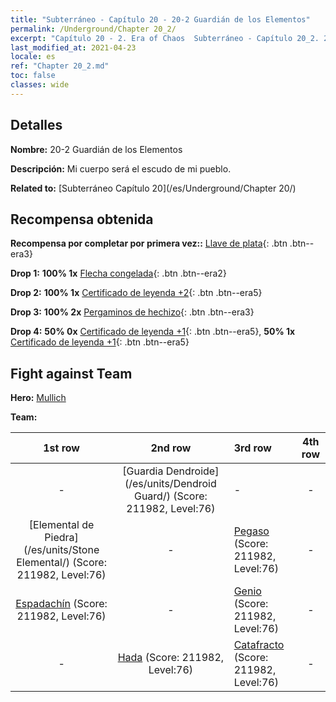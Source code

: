```yaml
---
title: "Subterráneo - Capítulo 20 - 20-2 Guardián de los Elementos"
permalink: /Underground/Chapter 20_2/
excerpt: "Capítulo 20 - 2. Era of Chaos  Subterráneo - Capítulo 20_2. 20-2 Guardián de los Elementos"
last_modified_at: 2021-04-23
locale: es
ref: "Chapter 20_2.md"
toc: false
classes: wide
---
```


## Detalles

 **Nombre:** 20-2 Guardián de los Elementos

 **Descripción:** Mi cuerpo será el escudo de mi pueblo.

 **Related to:** [Subterráneo Capítulo 20](/es/Underground/Chapter 20/)

## Recompensa obtenida

 **Recompensa por completar por primera vez::** [Llave de plata](/ItemsES/con_693/){: .btn .btn--era3}

 **Drop 1:** **100% 1x** [Flecha congelada](/ItemsES/her_431/){: .btn .btn--era2}

 **Drop 2:** **100% 1x** [Certificado de leyenda +2](/ItemsES/mat_81/){: .btn .btn--era5}

 **Drop 3:** **100% 2x** [Pergaminos de hechizo](/ItemsES/con_694/){: .btn .btn--era3}

 **Drop 4:** **50% 0x** [Certificado de leyenda +1](/ItemsES/mat_74/){: .btn .btn--era5}, **50% 1x** [Certificado de leyenda +1](/ItemsES/mat_74/){: .btn .btn--era5}


## Fight against Team
 **Hero:** [Mullich](/es/heroes/Mullich/)

 **Team:**


  | 1st row | 2nd row | 3rd row | 4th row |
  |:----:|:----:|:----|:----:|
  | - | [Guardia Dendroide](/es/units/Dendroid Guard/) (Score: 211982, Level:76)  | - | - |
  | [Elemental de Piedra](/es/units/Stone Elemental/) (Score: 211982, Level:76)  | - | [Pegaso](/es/units/Pegasus/) (Score: 211982, Level:76)  | - |
  | [Espadachín](/es/units/Swordsman/) (Score: 211982, Level:76)  | - | [Genio](/es/units/Genie/) (Score: 211982, Level:76)  | - |
  | - | [Hada](/es/units/Sprite/) (Score: 211982, Level:76)  | [Catafracto](/es/units/Cavalier/) (Score: 211982, Level:76)  | - |


